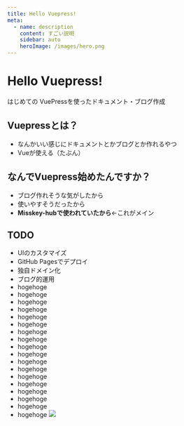 ```yaml
---
title: Hello Vuepress!
meta:
  - name: description
    content: すごい説明
    sidebar: auto
    heroImage: /images/hero.png
---
```

# Hello Vuepress!
はじめての VuePressを使ったドキュメント・ブログ作成
## Vuepressとは？
- なんかいい感じにドキュメントとかブログとか作れるやつ
- Vueが使える（たぶん）

## なんでVuepress始めたんですか？
- ブログ作れそうな気がしたから
- 使いやすそうだったから
- **Misskey-hubで使われていたから**←これがメイン

## TODO
- UIのカスタマイズ
- GitHub Pagesでデプロイ
- 独自ドメイン化
- ブログ的運用
- hogehoge
- hogehoge
- hogehoge
- hogehoge
- hogehoge
- hogehoge
- hogehoge
- hogehoge
- hogehoge
- hogehoge
- hogehoge
- hogehoge
- hogehoge
- hogehoge
- hogehoge
- hogehoge
- hogehoge
- hogehoge
![](/mje_Arc.png)
